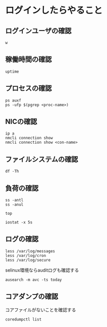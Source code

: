 # ログインしたらやること
## ログインユーザの確認
```
w
```
## 稼働時間の確認
```
uptime
```
## プロセスの確認
```
ps auxf
ps -ufp $(pgrep <proc-name>)
```
## NICの確認
```
ip a
nmcli connection show
nmcli connection show <con-name>
```
## ファイルシステムの確認
```
df -Th
```
## 負荷の確認
```
ss -antl
ss -anul
```
```
top
```
```
iostat -x 5s
```
## ログの確認
```
less /var/log/messages
less /var/log/cron
less /var/log/secure
```
selinux環境ならauditログも確認する
```
ausearch -m avc -ts today
```
## コアダンプの確認
コアファイルがないことを確認する
```
coredumpctl list
```
